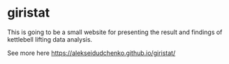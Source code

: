 # giristat

This is going to be a small website for presenting the result and findings of kettlebell lifting data analysis.

See more here https://alekseidudchenko.github.io/giristat/
